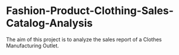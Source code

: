 # Fashion-Product-Clothing-Sales-Catalog-Analysis
The aim of this project is to analyze the sales report of a Clothes Manufacturing Outlet. 
